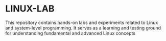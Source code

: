 # LINUX-LAB
This repository contains hands-on labs and experiments related to Linux and system-level programming. It serves as a learning and testing ground for understanding fundamental and advanced Linux concepts
